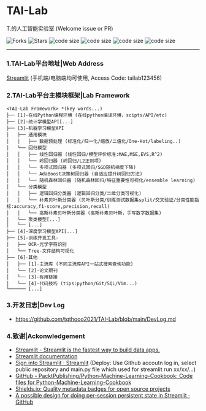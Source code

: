 # TAI-Lab
T.的人工智能实验室 (Welcome issue or PR)

![Forks](https://img.shields.io/github/forks/qyu6/TAILab?color=red) ![Stars](https://img.shields.io/github/stars/qyu6/TAILab) ![code size](https://img.shields.io/github/commit-activity/m/qyu6/TAILab?color=yellow) ![code size](https://img.shields.io/github/last-commit/qyu6/TAILab?color=purple) ![code size](https://img.shields.io/github/repo-size/qyu6/TAILab?&color=gree) ![code size](https://img.shields.io/github/license/qyu6/TAILab?color=lightgrey)

------

### 1.TAI-Lab平台地址|Web Address

[Streamlit](https://share.streamlit.io/tqthooo2021/tai-lab/main/labmain.py) (手机端/电脑端均可使用, Access Code: tailab123456)

### 2.TAI-Lab平台主模块框架|Lab Framework

```
<TAI-Lab Framework> *(key words...)
├── [1]-在线Python编程环境 (在线python编译环境，scipts/API/etc)
├── [2]-统计学模型API[...]
├── [3]-机器学习模型API
│   ├── 通用模块
│   │   ├── 数据预处理 (标准化/归一化/缩放/二值化/One-Hot/labeling..)
│   └── 回归模型
│   │   ├── 线性回归器 (线性回归/模型评价标准:MAE,MSE,EVS,R^2)
│   │   └── 岭回归器 (岭回归/L2正则项)
│   │   └── 多项式回归器 (多项式回归/SGD随机梯度下降)
│   │   └── AdaBoost决策树回归器 (自适应提升树回归方法)
│   │   └── 随机森林回归器 (随机森林回归/特征重要性可视化/ensemble learning)
│   └── 分类模型
│   │   ├── 逻辑回归分类器 (逻辑回归分类/二维分类可视化)
│   │   └── 朴素贝叶斯分类器 (贝叶斯分类/训练测试数据集split/交叉验证/分类性能指标:accuracy,f1-score,precision,recall)
│   │   └── 高斯朴素贝叶斯分类器 (高斯朴素贝叶斯，手写数字数据集)
│   └── 聚类模型[...]
│   └── [...]
├── [4]-深度学习模型API[...]
├── [5]-训练开发工具☆
│   ├── OCR-光学字符识别
│   └── Tree-文件结构可视化
├── [6]-其他
│   ├── [1]-主流库 (不同主流库API一站式搜索查询功能)
│   └── [2]-论文期刊
│   └── [3]-有用链接
│   └── [4]-代码技巧 (tips:python/Git/SQL/Vim...)
└────── [...]
```

### 3.开发日志|Dev Log

* https://github.com/tqthooo2021/TAI-Lab/blob/main/DevLog.md

### 4.致谢|Ackonwledgement

* [Streamlit - Streamlit is the fastest way to build data apps.](https://discuss.streamlit.io/)
* [Streamlit documentation](https://docs.streamlit.io/)
* [Sign into Streamlit · Streamlit](https://share.streamlit.io/) (Deploy: Use Github accoutn log in, select public repository and main.py file which used for streamlit run xx/xx/...)
* [GitHub - PacktPublishing/Python-Machine-Learning-Cookbook: Code files for Python-Machine-Learning-Cookbook](https://github.com/PacktPublishing/Python-Machine-Learning-Cookbook)
* [Shields.io: Quality metadata badges for open source projects](https://shields.io/)
* [A possible design for doing per-session persistent state in Streamlit · GitHub](https://gist.github.com/tvst/036da038ab3e999a64497f42de966a92)
